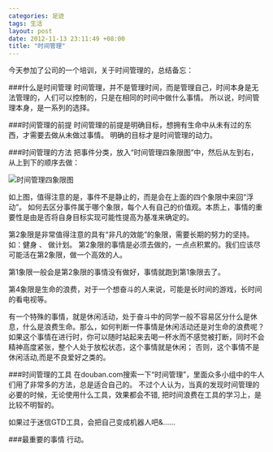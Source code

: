 ```yaml
--- 
categories: 足迹
tags: 生活
layout: post
date: 2012-11-13 23:11:49 +08:00
title: "时间管理"
---
```

今天参加了公司的一个培训，关于时间管理的，总结备忘：


###什么是时间管理
时间管理，并不是管理时间，而是管理自己，时间本身是无法管理的，人们可以控制的，只是在相同的时间中做什么事情。
所以说，时间管理本身，是一系列的选择。

###时间管理的前提
时间管理的前提是明确目标，想拥有生命中从未有过的东西，才需要去做从未做过事情。
明确的目标才是时间管理的动力。 

###时间管理的方法
把事件分类，放入“时间管理四象限图”中，然后从左到右，从上到下的顺序去做：

![时间管理四象限图](http://pemsys.duapp.com/time-manage.png)

如上图，值得注意的是，事件不是静止的，而是会在上面的四个象限中来回“浮动”。
如何去区分事件属于哪个象限，每个人有自己的价值观。本质上，事情的重要性是由是否将自身目标实现可能性提高为基准来确定的。

第2象限是非常值得注意的具有“非凡的效能”的象限，需要长期的努力的坚持。如：健身 、 做计划。
第2象限的事情是必须去做的，一点点积累的。我们应该尽可能活在第2象限，做一个高效的人。

第1象限一般会是第2象限的事情没有做好，事情就跑到第1象限去了。

第4象限是生命的浪费，对于一个想奋斗的人来说，可能是长时间的游戏，长时间的看电视等。

有一个特殊的事情，就是休闲活动，处于奋斗中的同学一般不容易区分什么是休息，什么是浪费生命。那么，如何判断一件事情是休闲活动还是对生命的浪费呢？
如果这个事情在进行时，你可以随时站起来去喝一杯水而不感觉被打断，同时不会精神高度紧张，整个人处于放松状态，这个事情就是休闲；
否则，这个事情不是休闲活动,而是不良爱好之类的。

###时间管理的工具
在douban.com搜索一下“时间管理”，里面众多小组中的牛人们用了非常多的方法，总是适合自己的。
不过个人认为，当真的发现时间管理的必要的时候，无论使用什么工具，效果都会不错, 把时间浪费在工具的学习上，是比较不明智的。

如果过于迷信GTD工具，会把自己变成机器人吧&……

###最重要的事情
行动。

